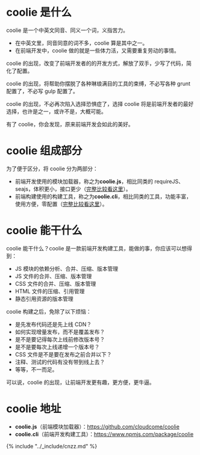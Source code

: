 # coolie 是什么
coolie 是一个中英文同音、同义一个词，义指苦力。

- 在中英文里，同音同意的词不多，coolie 算是其中之一。
- 在前端开发中，coolie 做的就是一些体力活，又需要重复劳动的事情。

coolie 的出现，改变了前端开发者的的开发方式，解放了双手，少写了代码，简化了配置。

coolie 的出现，将帮助你摆脱了各种琳琅满目的工具的束缚，不必写各种 grunt 配置了，不必写 gulp 配置了。

coolie 的出现，不必再次陷入选择恐惧症了，选择 coolie 将是前端开发者的最好选择，也许是之一，或许不是，大概可能。

有了 coolie，你会发现，原来前端开发会如此的美好。


# coolie 组成部分
为了便于区分，将 coolie 分为两部分：

- 前端开发使用的模块加载器，称之为**coolie.js**，相比同类的 requireJS、seajs，体积更小，接口更少（[完整比较看这里](./advantage.md)）。
- 前端构建使用的构建工具，称之为**coolie.cli**，相比同类的工具，功能丰富，使用方便，零配置（[完整比较看这里](./advantage.md)）。


# coolie 能干什么
coolie 能干什么？coolie 是一款前端开发构建工具，能做的事，你应该可以想得到：

- JS 模块的依赖分析、合并、压缩、版本管理
- JS 文件的合并、压缩、版本管理
- CSS 文件的合并、压缩、版本管理
- HTML 文件的压缩、引用管理
- 静态引用资源的版本管理

coolie 构建之后，免除了以下烦恼：

- 是先发布代码还是先上线 CDN？
- 如何实现增量发布，而不是覆盖发布？
- 是不是要记得每次上线前修改版本号？
- 是不是要每次上线递增一个版本号？
- CSS 文件是不是要在发布之前合并以下？
- 注释、测试的代码有没有带到线上去？
- 等等，不一而足。

可以说，coolie 的出现，让前端开发更有趣，更方便，更牛逼。


# coolie 地址
- **coolie.js**（前端模块加载器）：<https://github.com/cloudcome/coolie>
- **coolie.cli**（前端开发构建工具）：<https://www.npmjs.com/package/coolie>


{% include "../_include/cnzz.md" %}

